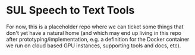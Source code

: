 # SUL Speech to Text Tools

For now, this is a placeholder repo where we can ticket some things that don't yet have a natural home (and which may end up living in this repo after prototyping/implementation, e.g. a definition for the Docker container we run on cloud based GPU instances, supporting tools and docs, etc).
